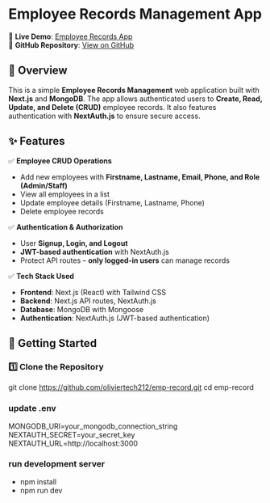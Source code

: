 # Employee Records Management App

🚀 **Live Demo**: [Employee Records App](https://emp-record-7mdk.vercel.app/)  
📂 **GitHub Repository**: [View on GitHub](https://github.com/oliviertech212/emp-record)  

## 📌 Overview

This is a simple **Employee Records Management** web application built with **Next.js** and **MongoDB**. The app allows authenticated users to **Create, Read, Update, and Delete (CRUD)** employee records. It also features authentication with **NextAuth.js** to ensure secure access.

## ✨ Features

✅ **Employee CRUD Operations**  
- Add new employees with **Firstname, Lastname, Email, Phone, and Role (Admin/Staff)**  
- View all employees in a list  
- Update employee details (Firstname, Lastname, Phone)  
- Delete employee records  

✅ **Authentication & Authorization**  
- User **Signup, Login, and Logout**  
- **JWT-based authentication** with NextAuth.js  
- Protect API routes – **only logged-in users** can manage records  

✅ **Tech Stack Used**  
- **Frontend**: Next.js (React) with Tailwind CSS  
- **Backend**: Next.js API routes, NextAuth.js  
- **Database**: MongoDB with Mongoose  
- **Authentication**: NextAuth.js (JWT-based authentication)  

## 🚀 Getting Started

### 1️⃣ **Clone the Repository**

git clone https://github.com/oliviertech212/emp-record.git
cd emp-record

### update .env 
MONGODB_URI=your_mongodb_connection_string
NEXTAUTH_SECRET=your_secret_key
NEXTAUTH_URL=http://localhost:3000
### run development server
- npm install
- npm run dev
